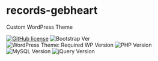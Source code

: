 # records-gebheart
Custom WordPress Theme

[![GitHub license](https://img.shields.io/github/license/bkaminski/records-gebheart?style=flat-square)](https://github.com/bkaminski/records-gebheart/blob/main/LICENSE) ![Bootstrap Ver](https://img.shields.io/badge/LIB-Bootstrap--v5.0--beta2-blueviolet?style=flat-square)  ![WordPress Theme: Required WP Version](https://img.shields.io/badge/WordPress-%3E%3D5.6.2-blue?style=flat-square) ![PHP Version](https://img.shields.io/badge/PHP-%3E%3D7.3.27-green?style=flat-square) ![MySQL Version](https://img.shields.io/badge/MySQL-v5.6-red?style=flat-square) ![jQuery Version](https://img.shields.io/badge/jQuery-3.5.1-ff69b4?style="flat-square)
